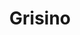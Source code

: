 ---
title: "Grisino"
url: /ciudad-autonoma-de-buenos-aires/grisino-avenida-santa-fe/
shop: Kleidung
---